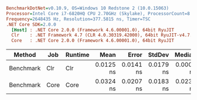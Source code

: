 ``` ini

BenchmarkDotNet=v0.10.9, OS=Windows 10 Redstone 2 (10.0.15063)
Processor=Intel Core i7-6820HQ CPU 2.70GHz (Skylake), ProcessorCount=8
Frequency=2648435 Hz, Resolution=377.5815 ns, Timer=TSC
.NET Core SDK=2.0.0
  [Host] : .NET Core 2.0.0 (Framework 4.6.00001.0), 64bit RyuJIT
  Clr    : .NET Framework 4.7 (CLR 4.0.30319.42000), 64bit RyuJIT-v4.7.2102.0
  Core   : .NET Core 2.0.0 (Framework 4.6.00001.0), 64bit RyuJIT


```
 |    Method |  Job | Runtime |      Mean |     Error |    StdDev |    Median | Allocated |
 |---------- |----- |-------- |----------:|----------:|----------:|----------:|----------:|
 | Benchmark |  Clr |     Clr | 0.0125 ns | 0.0141 ns | 0.0179 ns | 0.0000 ns |       0 B |
 | Benchmark | Core |    Core | 0.0324 ns | 0.0207 ns | 0.0183 ns | 0.0234 ns |       0 B |
